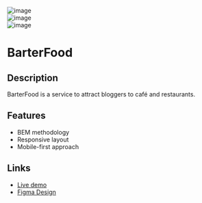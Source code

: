 ![image](https://img.shields.io/badge/HTML5-E34F26?style=for-the-badge&logo=html5&logoColor=white)	
![image](https://img.shields.io/badge/CSS3-1572B6?style=for-the-badge&logo=css3&logoColor=white)	
![image](https://img.shields.io/badge/Sass-CC6699?style=for-the-badge&logo=sass&logoColor=white)
# BarterFood

## Description

BarterFood is a service to attract bloggers to café and restaurants.

## Features
* BEM methodology
* Responsive layout
* Mobile-first approach


## Links
* [Live demo](https://zaurbbb.github.io/barter-html-layout/)
* [Figma Design](https://www.figma.com/file/C0X3RFup9lludyRNMIbD18/BarterFood-(Copy))
